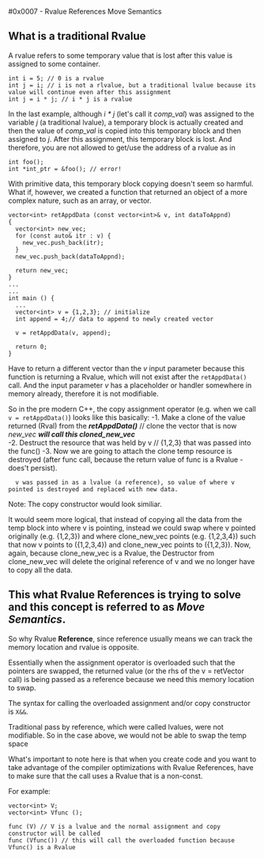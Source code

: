 #0x0007 - Rvalue References Move Semantics

## What is a traditional Rvalue
A rvalue refers to some temporary value that is lost after this value is assigned to some container. 

```
int i = 5; // 0 is a rvalue
int j = i; // i is not a rlvalue, but a traditional lvalue because its value will continue even after this assignment
int j = i * j; // i * j is a rvalue
```

In the last example, although *i * j* (let's call it _comp_val_) was assigned to the variable *j* (a traditional lvalue), a temporary block is actually created and then the value of _comp_val_ is copied into this temporary block and then assigned to *j*.  After this assignment, this temporary block is lost.  And therefore, you are not allowed to get/use the address of a rvalue as in  
  ```
  int foo();
  int *int_ptr = &foo(); // error!
  ```

With primitive data, this temporary block copying doesn't seem so harmful.  What if, however, we created a function that returned an object of a more complex nature, such as an array, or vector.

```
vector<int> retAppdData (const vector<int>& v, int dataToAppnd)
{
  vector<int> new_vec;
  for (const auto& itr : v) {
    new_vec.push_back(itr);
  }
  new_vec.push_back(dataToAppnd);
  
  return new_vec;
}
...
...
int main () {
  ...
  vector<int> v = {1,2,3}; // initialize
  int append = 4;// data to append to newly created vector
  
  v = retAppdData(v, append);
  
  return 0;
}
```

Have to return a different vector than the _v_ input parameter because this function is returning a Rvalue, which will not exist after the ``` retAppdData() ``` call.  And the input parameter _v_ has a placeholder or handler somewhere in memory already, therefore it is not modifiable.

So in the pre modern C++, the copy assignment operator (e.g. when we call ``` v = retAppdData() ```) looks like this basically:
  -1. Make a clone of the value returned (Rval) from the ***retAppdData()*** // clone the vector that is now _new_vec_ 
      ***_will call this cloned_new_vec_***  
  -2. Destruct the resource that was held by v // {1,2,3} that was passed into the func() 
  -3. Now we are going to attach the clone temp resource is destroyed (after func call, because the return value of func is a Rvalue -       does't persist).
      
      v was passed in as a lvalue (a reference), so value of where v pointed is destroyed and replaced with new data.
     
Note: The copy constructor would look similiar.

It would seem more logical, that instead of copying all the data from the temp block into where v is pointing, instead we could swap where v pointed originally (e.g. {1,2,3}) and where clone_new_vec points (e.g. {1,2,3,4}) such that now v points to ({1,2,3,4}) and clone_new_vec points to ({1,2,3}).  Now, again, because clone_new_vec is a Rvalue, the Destructor from clone_new_vec will delete the original reference of v and we no longer have to copy all the data.

## This what Rvalue References is trying to solve and this concept is referred to as ***Move Semantics***.
So why Rvalue **Reference**, since reference usually means we can track the memory location and rvalue is opposite.

Essentially when the assignment operator is overloaded such that the pointers are swapped, the returned value (or the rhs of the
  v = retVector call) is being passed as a reference because we need this memory location to swap.
  
 The syntax for calling the overloaded assignment and/or copy constructor is ```X&&```.  
  
Traditional pass by reference, which were called lvalues, were not modifiable.  So in the case above, we would not be able to swap the temp space

What's important to note here is that when you create code and you want to take advantage of the compiler optimizations with Rvalue 
References, have to make sure that the call uses a Rvalue that is a non-const.

For example:
```
vector<int> V;
vector<int> Vfunc ();

func (V) // V is a lvalue and the normal assignment and copy constructor will be called
func (Vfunc()) // this will call the overloaded function because Vfunc() is a Rvalue
```
